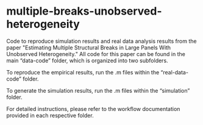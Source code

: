 # multiple-breaks-unobserved-heterogeneity
Code to reproduce simulation results and real data analysis results from the paper "Estimating Multiple Structural Breaks in Large Panels With Unobserved Heterogeneity." All code for this paper can be found in the main “data-code” folder, which is organized into two subfolders. 

To reproduce the empirical results, run the .m files within the “real-data-code” folder. 

To generate the simulation results, run the .m files within the “simulation” folder. 

For detailed instructions, please refer to the workflow documentation provided in each respective folder.
